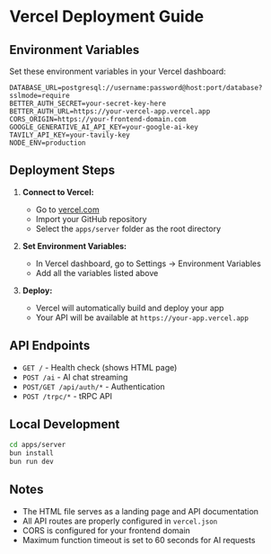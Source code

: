 # Vercel Deployment Guide

## Environment Variables

Set these environment variables in your Vercel dashboard:

```
DATABASE_URL=postgresql://username:password@host:port/database?sslmode=require
BETTER_AUTH_SECRET=your-secret-key-here
BETTER_AUTH_URL=https://your-vercel-app.vercel.app
CORS_ORIGIN=https://your-frontend-domain.com
GOOGLE_GENERATIVE_AI_API_KEY=your-google-ai-key
TAVILY_API_KEY=your-tavily-key
NODE_ENV=production
```

## Deployment Steps

1. **Connect to Vercel:**

   - Go to [vercel.com](https://vercel.com)
   - Import your GitHub repository
   - Select the `apps/server` folder as the root directory

2. **Set Environment Variables:**

   - In Vercel dashboard, go to Settings → Environment Variables
   - Add all the variables listed above

3. **Deploy:**
   - Vercel will automatically build and deploy your app
   - Your API will be available at `https://your-app.vercel.app`

## API Endpoints

- `GET /` - Health check (shows HTML page)
- `POST /ai` - AI chat streaming
- `POST/GET /api/auth/*` - Authentication
- `POST /trpc/*` - tRPC API

## Local Development

```bash
cd apps/server
bun install
bun run dev
```

## Notes

- The HTML file serves as a landing page and API documentation
- All API routes are properly configured in `vercel.json`
- CORS is configured for your frontend domain
- Maximum function timeout is set to 60 seconds for AI requests
